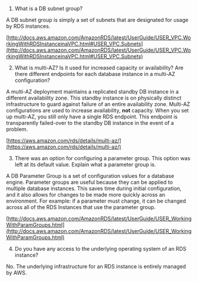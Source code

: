 1. What is a DB subnet group?

A DB subnet group is simply a set of subnets that are designated for usage by RDS instances.

[http://docs.aws.amazon.com/AmazonRDS/latest/UserGuide/USER_VPC.WorkingWithRDSInstanceinaVPC.html#USER_VPC.Subnets](http://docs.aws.amazon.com/AmazonRDS/latest/UserGuide/USER_VPC.WorkingWithRDSInstanceinaVPC.html#USER_VPC.Subnets)

2. What is multi-AZ? Is it used for increased capacity or availability? Are there different endpoints for each database instance in a multi-AZ configuration?

A multi-AZ deployment maintains a replicated standby DB instance in a different availability zone. This standby instance is on physically distinct infrastructure to guard against failure of an entire availability zone. Multi-AZ configurations are used to increase availability, **not** capacity. When you set up multi-AZ, you still only have a single RDS endpoint. This endpoint is transparently failed-over to the standby DB instance in the event of a problem.

[https://aws.amazon.com/rds/details/multi-az/](https://aws.amazon.com/rds/details/multi-az/)

3. There was an option for configuring a parameter group. This option was left at its default value. Explain what a parameter group is.

A DB Parameter Group is a set of configuration values for a database engine. Parameter groups are useful because they can be applied to multiple database instances. This saves time during initial configuration, and it also allows for changes to be made more quickly across an environment. For example: if a parameter must change, it can be changed across all of the RDS Instances that use the parameter group.

[http://docs.aws.amazon.com/AmazonRDS/latest/UserGuide/USER_WorkingWithParamGroups.html](http://docs.aws.amazon.com/AmazonRDS/latest/UserGuide/USER_WorkingWithParamGroups.html)

4. Do you have any access to the underlying operating system of an RDS instance?

No. The underlying infrastructure for an RDS instance is entirely managed by AWS.

